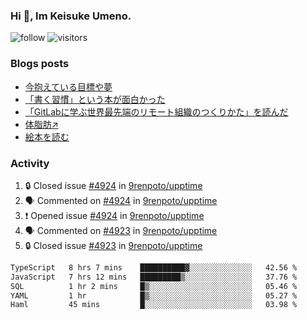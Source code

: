 ### Hi 👋, Im Keisuke Umeno.

<!--
**9renpoto/9renpoto** is a ✨ _special_ ✨ repository because its `README.md` (this file) appears on your GitHub profile.

Here are some ideas to get you started:

- 🔭 I’m currently working on ...
- 🌱 I’m currently learning ...
- 👯 I’m looking to collaborate on ...
- 🤔 I’m looking for help with ...
- 💬 Ask me about ...
- 📫 How to reach me: ...
- 😄 Pronouns: ...
- ⚡ Fun fact: ...
-->

![follow](https://img.shields.io/github/followers/9renpoto?label=Follow&style=social)
![visitors](https://komarev.com/ghpvc/?username=9renpoto&label=Profile%20views&color=0e75b6&style=flat)

### Blogs posts

<!-- BLOG-POST-LIST:START -->
- [今抱えている目標や夢](https://9renpoto.win/entry/2024/12/02/objective)
- [「書く習慣」という本が面白かった](https://9renpoto.win/entry/2024/11/11/leave_a_feeling_sad)
- [「GitLabに学ぶ世界最先端のリモート組織のつくりかた」を読んだ](https://9renpoto.win/entry/2024/09/10/remote_organization)
- [体脂肪↗](https://9renpoto.win/entry/2024/08/12/gaining_fat)
- [絵本を読む](https://9renpoto.win/entry/2024/07/26/picture_book)
<!-- BLOG-POST-LIST:END -->

### Activity

<!--START_SECTION:activity-->
1. 🔒 Closed issue [#4924](https://github.com/9renpoto/upptime/issues/4924) in [9renpoto/upptime](https://github.com/9renpoto/upptime)
2. 🗣 Commented on [#4924](https://github.com/9renpoto/upptime/issues/4924#issuecomment-2561858251) in [9renpoto/upptime](https://github.com/9renpoto/upptime)
3. ❗ Opened issue [#4924](https://github.com/9renpoto/upptime/issues/4924) in [9renpoto/upptime](https://github.com/9renpoto/upptime)
4. 🗣 Commented on [#4923](https://github.com/9renpoto/upptime/issues/4923#issuecomment-2561841542) in [9renpoto/upptime](https://github.com/9renpoto/upptime)
5. 🔒 Closed issue [#4923](https://github.com/9renpoto/upptime/issues/4923) in [9renpoto/upptime](https://github.com/9renpoto/upptime)
<!--END_SECTION:activity-->

<!--START_SECTION:waka-->

```txt
TypeScript   8 hrs 7 mins    ██████████▓░░░░░░░░░░░░░░   42.56 %
JavaScript   7 hrs 12 mins   █████████▒░░░░░░░░░░░░░░░   37.76 %
SQL          1 hr 2 mins     █▒░░░░░░░░░░░░░░░░░░░░░░░   05.46 %
YAML         1 hr            █▒░░░░░░░░░░░░░░░░░░░░░░░   05.27 %
Haml         45 mins         █░░░░░░░░░░░░░░░░░░░░░░░░   03.98 %
```

<!--END_SECTION:waka-->

